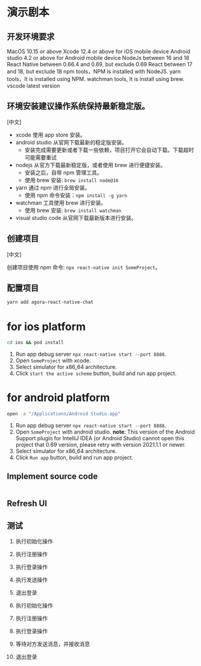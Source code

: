 # 演示剧本

## 开发环境要求

MacOS 10.15 or above
Xcode 12.4 or above for iOS mobile device
Android studio 4.2 or above for Android mobile device
NodeJs between 16 and 18
React Native between 0.66.4 and 0.69, but exclude 0.69
React between 17 and 18, but exclude 18
npm tools，NPM is installed with NodeJS.
yarn tools，It is installed using NPM.
watchman tools, It is install using brew.
vscode latest version

## 环境安装建议操作系统保持最新稳定版。

[中文]

- xcode 使用 app store 安装。
- android studio 从官网下载最新的稳定版安装。
  - 安装完成需要更新或者下载一些依赖，项目打开它会自动下载。下载超时可能需要重试
- nodejs 从官方下载最新稳定版，或者使用 brew 进行便捷安装。
  - 安装之后，自带 npm 管理工具。
  - 使用 brew 安装: `brew install node@16`
- yarn 通过 npm 进行全局安装。
  - 使用 npm 命令安装：`npm install -g yarn`
- watchman 工具使用 brew 进行安装。
  - 使用 brew 安装: `brew install watchman`
- visual studio code 从官网下载最新版本进行安装。

## 创建项目

[中文]

创建项目使用 npm 命令: `npx react-native init SomeProject`。

## 配置项目

```sh
yarn add agora-react-native-chat
```

# for ios platform
```sh
cd ios && pod install
```
1. Run app debug server `npx react-native start --port 8888`.
2. Open `SomeProject` with xcode.
3. Select simulator for x86_64 architecture.
4. Click `start the active scheme` button, build and run app project.

# for android platform
```sh
open -a "/Applications/Android Studio.app"
```
1. Run app debug server `npx react-native start --port 8888`.
2. Open `SomeProject` with android studio.
    **note**: This version of the Android Support plugin for IntelliJ IDEA (or Android Studio) cannot open this project that 0.69 version, please retry with version 2021.1.1 or newer.
3. Select simulator for x86_64 architecture.
4. Click `Run app` button, build and run app project.

## Implement source code
```javascript
```

## Refresh UI

## 测试

1. 执行初始化操作
2. 执行注册操作
3. 执行登录操作
4. 执行发送操作
5. 退出登录

6. 执行初始化操作
7. 执行注册操作
8. 执行登录操作
9. 等待对方发送消息，并接收消息
10. 退出登录
